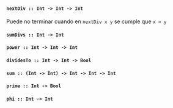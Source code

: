 #### `nextDiv :: Int -> Int -> Int`
Puede no terminar cuando en `nextDiv x y` se cumple que `x > y`

#### `sumDivs :: Int -> Int`
#### `power :: Int -> Int -> Int`
#### `dividesTo :: Int -> Int -> Bool`
#### `sum :: (Int -> Int) -> Int -> Int -> Int`
#### `prime :: Int -> Bool`
#### `phi :: Int -> Int`

